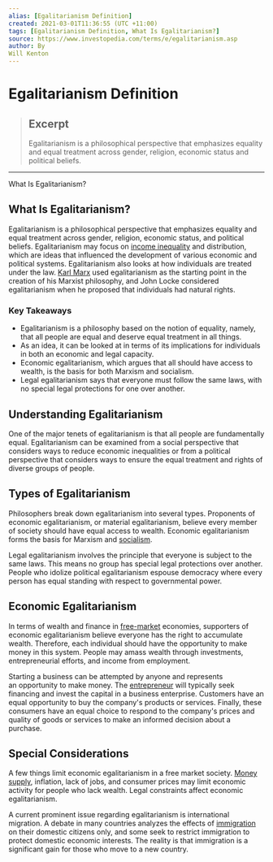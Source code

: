 ```yaml
---
alias: [Egalitarianism Definition]
created: 2021-03-01T11:36:55 (UTC +11:00)
tags: [Egalitarianism Definition, What Is Egalitarianism?]
source: https://www.investopedia.com/terms/e/egalitarianism.asp
author: By
Will Kenton
---
```


# Egalitarianism Definition

> ## Excerpt
> Egalitarianism is a philosophical perspective that emphasizes equality and equal treatment across gender, religion, economic status and political beliefs.

---

What Is Egalitarianism?
## What Is Egalitarianism?

Egalitarianism is a philosophical perspective that emphasizes equality and equal treatment across gender, religion, economic status, and political beliefs. Egalitarianism may focus on [income inequality](https://www.investopedia.com/terms/i/income-inequality.asp) and distribution, which are ideas that influenced the development of various economic and political systems. Egalitarianism also looks at how individuals are treated under the law. [Karl Marx](https://www.investopedia.com/terms/k/karl-marx.asp) used egalitarianism as the starting point in the creation of his Marxist philosophy, and John Locke considered egalitarianism when he proposed that individuals had natural rights.

### Key Takeaways

-   Egalitarianism is a philosophy based on the notion of equality, namely, that all people are equal and deserve equal treatment in all things.
-   As an idea, it can be looked at in terms of its implications for individuals in both an economic and legal capacity.
-   Economic egalitarianism, which argues that all should have access to wealth, is the basis for both Marxism and socialism.
-   Legal egalitarianism says that everyone must follow the same laws, with no special legal protections for one over another.

## Understanding Egalitarianism

One of the major tenets of egalitarianism is that all people are fundamentally equal. Egalitarianism can be examined from a social perspective that considers ways to reduce economic inequalities or from a political perspective that considers ways to ensure the equal treatment and rights of diverse groups of people.

## Types of Egalitarianism

Philosophers break down egalitarianism into several types. Proponents of economic egalitarianism, or material egalitarianism, believe every member of society should have equal access to wealth. Economic egalitarianism forms the basis for Marxism and [socialism](https://www.investopedia.com/terms/s/socialism.asp).

Legal egalitarianism involves the principle that everyone is subject to the same laws. This means no group has special legal protections over another. People who idolize political egalitarianism espouse democracy where every person has equal standing with respect to governmental power.

## Economic Egalitarianism

In terms of wealth and finance in [free-market](https://www.investopedia.com/terms/f/freemarket.asp) economies, supporters of economic egalitarianism believe everyone has the right to accumulate wealth. Therefore, each individual should have the opportunity to make money in this system. People may amass wealth through investments, entrepreneurial efforts, and income from employment.

Starting a business can be attempted by anyone and represents an opportunity to make money. The [entrepreneur](https://www.investopedia.com/terms/e/entrepreneur.asp) will typically seek financing and invest the capital in a business enterprise. Customers have an equal opportunity to buy the company's products or services. Finally, these consumers have an equal choice to respond to the company's prices and quality of goods or services to make an informed decision about a purchase.

## Special Considerations

A few things limit economic egalitarianism in a free market society. [Money supply](https://www.investopedia.com/terms/m/moneysupply.asp), inflation, lack of jobs, and consumer prices may limit economic activity for people who lack wealth. Legal constraints affect economic egalitarianism.

A current prominent issue regarding egalitarianism is international migration. A debate in many countries analyzes the effects of [immigration](https://www.investopedia.com/financial-edge/0809/3-ways-immigration-helps-and-hurts-the-economy.aspx) on their domestic citizens only, and some seek to restrict immigration to protect domestic economic interests. The reality is that immigration is a significant gain for those who move to a new country.
